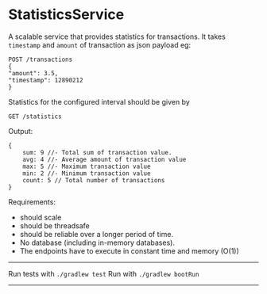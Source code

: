 # StatisticsService

A scalable service that provides statistics for transactions. It takes `timestamp` and `amount` of transaction as json payload eg:
```
POST /transactions
{
"amount": 3.5,
"timestamp": 12890212
}
```

Statistics for the configured interval should be given by
```
GET /statistics
```
Output:
```
{
	sum: 9 //- Total sum of transaction value.
	avg: 4 //- Average amount of transaction value
	max: 5 //- Maximum transaction value
	min: 2 //- Minimum transaction value
	count: 5 // Total number of transactions
}
```

Requirements:
- should scale
- should be threadsafe
- should be reliable over a longer period of time.
- No database (including in-memory databases). 
- The endpoints have to execute in constant time and memory (O(1))

___

Run tests with `./gradlew test`
Run with `./gradlew bootRun`
___
